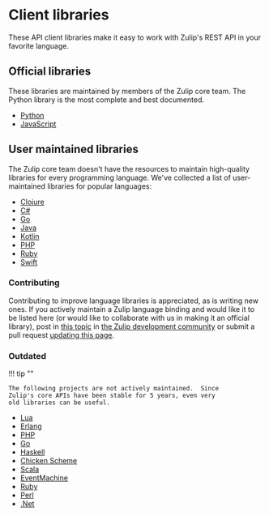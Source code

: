 # Client libraries

These API client libraries make it easy to work with Zulip's REST API
in your favorite language.

## Official libraries

These libraries are maintained by members of the Zulip core team.  The
Python library is the most complete and best documented.

* [Python](https://github.com/zulip/python-zulip-api)
* [JavaScript](https://github.com/zulip/zulip-js)

## User maintained libraries

The Zulip core team doesn't have the resources to maintain
high-quality libraries for every programming language.  We've
collected a list of user-maintained libraries for popular languages:

* [Clojure](https://github.com/thieman/clojure-zulip)
* [C#](https://github.com/zulip/zulip-csharp)
* [Go](https://github.com/ifo/gozulipbot)
* [Java](https://github.com/taliox/zulip-java-rest)
* [Kotlin](https://gitlab.com/ppiag/kzulip)
* [PHP](https://github.com/mrferos/zulip-php-client)
* [Ruby](https://github.com/raws/wonder-llama)
* [Swift](https://github.com/zulip/swift-zulip-api)

### Contributing

Contributing to improve language libraries is appreciated, as is
writing new ones.  If you actively maintain a Zulip language binding
and would like it to be listed here (or would like to collaborate with
us in making it an official library), post in [this
topic][integrations-thread] in
[the Zulip development community](https://zulip.com/development-community/)
or submit a pull request [updating this
page](https://zulip.readthedocs.io/en/latest/documentation/api.html).

[integrations-thread]: https://chat.zulip.org/#narrow/channel/127-integrations/topic/API.20client.20libraries/

### Outdated

!!! tip ""

    The following projects are not actively maintained.  Since
    Zulip's core APIs have been stable for 5 years, even very
    old libraries can be useful.

* [Lua](https://github.com/deckycoss/zulua)
* [Erlang](https://github.com/femnad/tuplre)
* [PHP](https://github.com/federicoq/zulip-php)
* [Go](https://github.com/decached/go-zulip)
* [Haskell](https://github.com/yamadapc/hzulip)
* [Chicken Scheme](https://github.com/yamadapc/zulip-scheme)
* [Scala](https://github.com/cqfd/zulip-scala)
* [EventMachine](https://github.com/cqfd/zulip_machine)
* [Ruby](https://github.com/verg/zulip-rb)
* [Perl](https://github.com/Stantheman/WebService-Zulip)
* [.Net](https://github.com/Shayan-To/ZulipClientApi)
